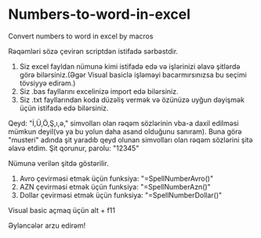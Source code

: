 # Numbers-to-word-in-excel
Convert numbers to word in excel by macros

Rəqəmləri sözə çevirən scriptdən istifadə sərbəstdir.

1. Siz excel fayldan nümunə kimi istifadə edə və işlərinizi əlavə şitlərdə görə bilərsiniz.(Əgər Visual basiclə işləməyi bacarmırsınızsa bu seçimi tövsiyyə edirəm.)
2. Siz .bas fayllarını excelinizə import edə bilərsiniz. 
3. Siz .txt fayllarından koda düzəliş vermək və özünüzə uyğun dəyişmək üçün istifadə edə bilərsiniz.

Qeyd: "İ,Ü,Ö,Ş,ı,ə," simvolları olan rəqəm sözlərinin vba-a daxil edilməsi mümkun deyil(və ya bu yolun daha asand olduğunu sanıram). 
Buna görə "musteri" adında şit yaradıb qeyd olunan simvolları olan rəqəm sözlərini şitə əlavə etdim. Şit qorunur, parolu: "12345"

Nümunə verilən şitdə göstərilir.

1. Avro çevirməsi etmək üçün funksiya: "=SpellNumberAvro()"
2. AZN çevirməsi etmək üçün funksiya: "=SpellNumberAzn()"
3. Dollar çevirməsi etmək üçün funksiya: "=SpellNumberDollar()"

Visual basic açmaq üçün alt + f11

Əyləncələr arzu edirəm!
